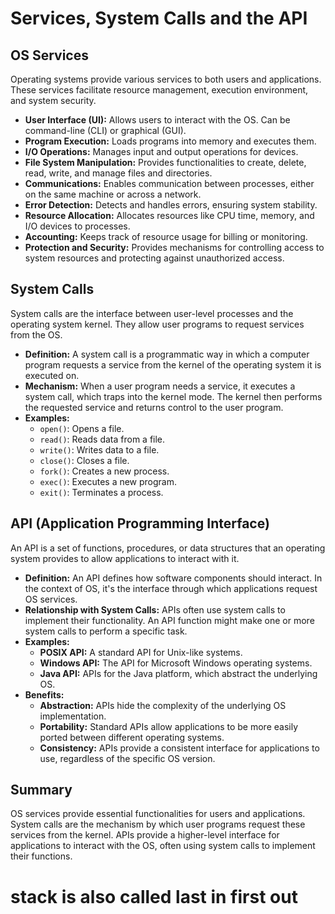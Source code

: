 # Services, System Calls and the API

## OS Services

Operating systems provide various services to both users and applications. These services facilitate resource management, execution environment, and system security.

*   **User Interface (UI):** Allows users to interact with the OS. Can be command-line (CLI) or graphical (GUI).
*   **Program Execution:** Loads programs into memory and executes them.
*   **I/O Operations:** Manages input and output operations for devices.
*   **File System Manipulation:** Provides functionalities to create, delete, read, write, and manage files and directories.
*   **Communications:** Enables communication between processes, either on the same machine or across a network.
*   **Error Detection:** Detects and handles errors, ensuring system stability.
*   **Resource Allocation:** Allocates resources like CPU time, memory, and I/O devices to processes.
*   **Accounting:** Keeps track of resource usage for billing or monitoring.
*   **Protection and Security:** Provides mechanisms for controlling access to system resources and protecting against unauthorized access.

## System Calls

System calls are the interface between user-level processes and the operating system kernel. They allow user programs to request services from the OS.

*   **Definition:** A system call is a programmatic way in which a computer program requests a service from the kernel of the operating system it is executed on.
*   **Mechanism:** When a user program needs a service, it executes a system call, which traps into the kernel mode. The kernel then performs the requested service and returns control to the user program.
*   **Examples:**
    *   `open()`: Opens a file.
    *   `read()`: Reads data from a file.
    *   `write()`: Writes data to a file.
    *   `close()`: Closes a file.
    *   `fork()`: Creates a new process.
    *   `exec()`: Executes a new program.
    *   `exit()`: Terminates a process.

## API (Application Programming Interface)

An API is a set of functions, procedures, or data structures that an operating system provides to allow applications to interact with it.

*   **Definition:** An API defines how software components should interact. In the context of OS, it's the interface through which applications request OS services.
*   **Relationship with System Calls:** APIs often use system calls to implement their functionality. An API function might make one or more system calls to perform a specific task.
*   **Examples:**
    *   **POSIX API:** A standard API for Unix-like systems.
    *   **Windows API:** The API for Microsoft Windows operating systems.
    *   **Java API:** APIs for the Java platform, which abstract the underlying OS.
*   **Benefits:**
    *   **Abstraction:** APIs hide the complexity of the underlying OS implementation.
    *   **Portability:** Standard APIs allow applications to be more easily ported between different operating systems.
    *   **Consistency:** APIs provide a consistent interface for applications to use, regardless of the specific OS version.

## Summary

OS services provide essential functionalities for users and applications. System calls are the mechanism by which user programs request these services from the kernel. APIs provide a higher-level interface for applications to interact with the OS, often using system calls to implement their functions.



# stack is also called last in first out